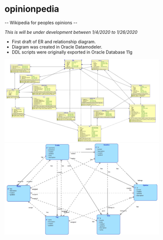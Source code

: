 # opinionpedia
-- Wikipedia for peoples opinions --

*This is will be under development between 1/4/2020 to 1/26/2020*

- First draft of ER and relationship diagram.  
- Diagram was created in Oracle Datamodeler.
- DDL scripts were originally exported in Oracle Database 11g

![ER Diagram](./assets/logical_diagram.JPG)
![Relational Diagram](./assets/relational_diagram.JPG)

